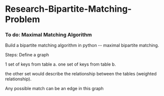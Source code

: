 # Research-Bipartite-Matching-Problem

### To do: Maximal Matching Algorithm

Build a bipartite matching algorithm in python -- maximal bipartite matching. 

Steps: 
Define a graph

1 set of keys from table a. one set of keys from table b. 

the other set would describe the relationship between the tables (weighted relationship). 

Any possible match can be an edge in this graph
